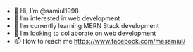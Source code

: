 - 👋 Hi, I’m @samiul1998
- 👀 I’m interested in web development
- 🌱 I’m currently learning MERN Stack development
- 💞️ I’m looking to collaborate on web development
- 📫 How to reach me https://www.facebook.com/mesamiul/

<!---
samiul1998/samiul1998 is a ✨ special ✨ repository because its `README.md` (this file) appears on your GitHub profile.
You can click the Preview link to take a look at your changes.
--->

